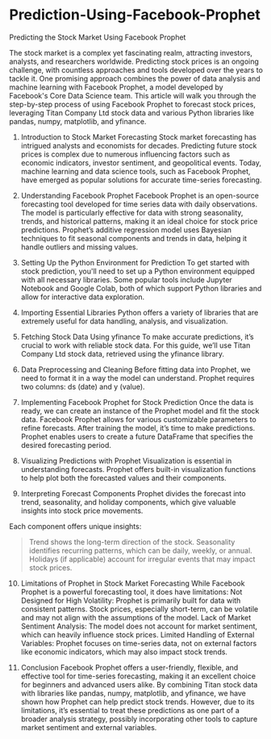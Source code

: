 # Prediction-Using-Facebook-Prophet
Predicting the Stock Market Using Facebook Prophet

The stock market is a complex yet fascinating realm, attracting investors, analysts, and researchers worldwide. Predicting stock prices is an ongoing challenge, with countless approaches and tools developed over the years to tackle it. One promising approach combines the power of data analysis and machine learning with Facebook Prophet, a model developed by Facebook's Core Data Science team. This article will walk you through the step-by-step process of using Facebook Prophet to forecast stock prices, leveraging Titan Company Ltd stock data and various Python libraries like pandas, numpy, matplotlib, and yfinance.
1. Introduction to Stock Market Forecasting
Stock market forecasting has intrigued analysts and economists for decades. Predicting future stock prices is complex due to numerous influencing factors such as economic indicators, investor sentiment, and geopolitical events. Today, machine learning and data science tools, such as Facebook Prophet, have emerged as popular solutions for accurate time-series forecasting.

2. Understanding Facebook Prophet
Facebook Prophet is an open-source forecasting tool developed for time series data with daily observations. The model is particularly effective for data with strong seasonality, trends, and historical patterns, making it an ideal choice for stock price predictions. Prophet’s additive regression model uses Bayesian techniques to fit seasonal components and trends in data, helping it handle outliers and missing values.

3. Setting Up the Python Environment for Prediction
To get started with stock prediction, you'll need to set up a Python environment equipped with all necessary libraries. Some popular tools include Jupyter Notebook and Google Colab, both of which support Python libraries and allow for interactive data exploration.
4. Importing Essential Libraries
Python offers a variety of libraries that are extremely useful for data handling, analysis, and visualization.
5. Fetching Stock Data Using yfinance
To make accurate predictions, it’s crucial to work with reliable stock data. For this guide, we’ll use Titan Company Ltd stock data, retrieved using the yfinance library.
6. Data Preprocessing and Cleaning
Before fitting data into Prophet, we need to format it in a way the model can understand. Prophet requires two columns: ds (date) and y (value).
7. Implementing Facebook Prophet for Stock Prediction
Once the data is ready, we can create an instance of the Prophet model and fit the stock data. Facebook Prophet allows for various customizable parameters to refine forecasts.
After training the model, it’s time to make predictions. Prophet enables users to create a future DataFrame that specifies the desired forecasting period.
8. Visualizing Predictions with Prophet
Visualization is essential in understanding forecasts. Prophet offers built-in visualization functions to help plot both the forecasted values and their components.
9. Interpreting Forecast Components
Prophet divides the forecast into trend, seasonality, and holiday components, which give valuable insights into stock price movements.

Each component offers unique insights:
>Trend shows the long-term direction of the stock.
>Seasonality identifies recurring patterns, which can be daily, weekly, or annual.
>Holidays (if applicable) account for irregular events that may impact stock prices.

10. Limitations of Prophet in Stock Market Forecasting
While Facebook Prophet is a powerful forecasting tool, it does have limitations:
Not Designed for High Volatility: Prophet is primarily built for data with consistent patterns. Stock prices, especially short-term, can be volatile and may not align with the assumptions of the model.
Lack of Market Sentiment Analysis: The model does not account for market sentiment, which can heavily influence stock prices.
Limited Handling of External Variables: Prophet focuses on time-series data, not on external factors like economic indicators, which may also impact stock trends.

12. Conclusion
Facebook Prophet offers a user-friendly, flexible, and effective tool for time-series forecasting, making it an excellent choice for beginners and advanced users alike. By combining Titan stock data with libraries like pandas, numpy, matplotlib, and yfinance, we have shown how Prophet can help predict stock trends. However, due to its limitations, it’s essential to treat these predictions as one part of a broader analysis strategy, possibly incorporating other tools to capture market sentiment and external variables.

